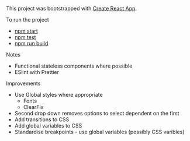 This project was bootstrapped with [Create React App](https://github.com/facebookincubator/create-react-app).

To run the project
  - [npm start](#npm-start)
  - [npm test](#npm-test)
  - [npm run build](#npm-run-build)


  Notes
  - Functional stateless components where possible
  - ESlint with Prettier

  Improvements
  - Use Global styles where appropriate
    - Fonts
    - ClearFix
  - Second drop down removes options to select dependent on the first
  - Add transitions to CSS
  - Add global variables to CSS
  - Standardise breakpoints - use global variables (possibly CSS varibles)

